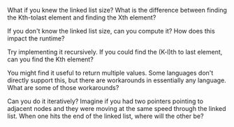 What if you knew the linked list size? What is the difference between finding the Kth-tolast element and finding the Xth element?

If you don't know the linked list size, can you compute it? How does this impact the runtime?

Try implementing it recursively. If you could find the (K-l)th to last element, can you find the Kth element?

You might find it useful to return multiple values. Some languages don't directly support this, but there are workarounds in essentially any language. What are some of those workarounds?

Can you do it iteratively? Imagine if you had two pointers pointing to adjacent nodes and they were moving at the same speed through the linked list. When one hits the end of the linked list, where will the other be?
